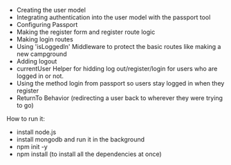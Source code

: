 
- Creating the user model
- Integrating authentication into the user model with the passport tool 
- Configuring Passport
- Making the register form and register route logic
- Making login routes
- Using 'isLoggedIn' Middleware to protect the basic routes like making a new campground
- Adding logout
- currentUser Helper for hidding log out/register/login for users who are logged in or not.
- Using the method login from passport so users stay logged in when they register
- ReturnTo Behavior (redirecting a user back to wherever they were trying to go)

How to run it:

- install node.js
- install mongodb and run it in the background
- npm init -y
- npm install (to install all the dependencies at once)
